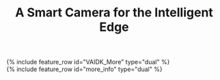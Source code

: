 ﻿---
layout: splash
permalink: /
title: A Smart Camera for the Intelligent Edge
header:
  overlay_color: "#5e616c"
  overlay_image: /assets/images/node-graphic.png
  image: /assets/images/camera-render-transparent-small.png
  alt: "Picture of the Vision AI DevKit camera hardware"
  actions:
    - label: "Order <i class='fas fa-chevron-right'></i>"
      url: "https://www.arrow.com/en/products/eic-ms-vision-500/einfochips-limited"
excerpt: >
  Jumpstart your Azure Vision Machine Learning Journey today
VAIDK_More:
  - title: "Start fast"
    excerpt: |
      Using the [tutorial project](https://aka.ms/VAIDKGetStarted-Landing/), the Vision AI DevKit can be up and running in minutes, regardless of your current skill level with Vision Machine Learning. Don't have a DevKit yet? Start building an [image classifier](https://docs.microsoft.com/en-us/azure/cognitive-services/custom-vision-service/getting-started-build-a-classifier) with [Azure Custom Vision Service](https://docs.microsoft.com/en-us/azure/cognitive-services/custom-vision-service/home).
      # Build fast
      * Just getting started with Vision ML? [Azure Custom Vision Service](https://docs.microsoft.com/en-us/azure/cognitive-services/custom-vision-service/getting-started-build-a-classifier){:target="_blank"} can do the hard work to get your project up and running quickly with only a few labeled images to start off with.
      * Experienced with Vision ML? [Jupyter notebooks](https://jupyter.org/){:target="_blank"} or [Visual Studio Code](https://azure.github.io/Vision-AI-DevKit-Pages/docs/SetUp_VS_Code/) can be used to create, train and deploy your custom vision ML models.
      * Convert and deploy existing models from other formats to work with the Vision AI DevKit -
        * [MobileNet ImageNet](https://github.com/Microsoft/vision-ai-developer-kit/blob/master/machine-learning-reference/notebooks/01-convert-model-containerize.ipynb)
        * [Squeezenet Caffe](https://github.com/Microsoft/vision-ai-developer-kit/blob/master/machine-learning-reference/notebooks/03-squeezenet-custom-vision.ipynb)
        * Tensorflow

      # Deploy fast
      [Azure IoT Edge](https://docs.microsoft.com/en-us/azure/iot-edge/){:target="_blank"} can push your Vision ML models to the Vision AI DevKit with ease, whether the camera is on your desk or in another country, using [Visual Studio Code](https://azure.github.io/Vision-AI-DevKit-Pages/docs/Deploy_model_VS_Code/) or [Jupyter notebooks](https://github.com/Microsoft/vision-ai-developer-kit/blob/master/machine-learning-reference/notebooks/04-Deploy-Trained-Model.ipynb)         

  - title: "Prove your concept"
    excerpt: |
      With the Vision AI DevKit and Azure services, quickly take your project from concept to reality.

      # Intelligent Edge: Fast local processing, backed by the power of the cloud 
      As an [Intelligent Edge device](https://azure.microsoft.com/en-us/overview/future-of-cloud/){:target="_blank"}, the Vision AI DevKit runs your Vision ML models locally for fast image inference. You can add business logic to your concept, sending only the most important data to the cloud for more advanced processing and response.
     
more_info:
  - title: "<img src='assets/images/qualcomm-logo-blue.png' alt='Qualcomm' style='max-width: 200px'>"
    excerpt: >
        The Vision AI Dev Kit features the [Qualcomm Visual Intelligence Platform](https://www.qualcomm.com/news/onq/2018/05/07/qualcomm-vision-intelligence-platform-microsoft-azure-bring-edge-ai-solution){:target="_blank"} for hardware acceleration of AI models to deliver superior inferencing performance. Create new solutions for a variety of scenarios, such as industrial safety, retail, security, and more.
  - title: ""
    excerpt: |
     # Additional Resources
      * [DevKit announcement](https://azure.microsoft.com/en-us/blog/iot-swc-2018-iot-solutions-for-the-built-world/){:target="_blank"}
      * [Join the Internet of Things Microsoft Tech Community](https://aka.ms/VAIDK-IoTTechCommunity){:target="_blank"}

advantages:
  - excerpt: |
        <video id="azuremediaplayer" class="azuremediaplayer amp-default-skin amp-big-play-centered" tabindex="0"></video>
        <script>
            var myOptions = {
                "nativeControlsForTouch": false,
                controls: true,
                autoplay: false,
                width: "100%",
                height: "auto",
            }
            myPlayer = amp("azuremediaplayer", myOptions);
            myPlayer.src([
                {
                    "src": "https://easstandardhosting123.blob.core.windows.net/asset-0a1504fe-8b97-4e8f-a312-2a5eef36c891/Vision_AI_101418.mp4?sv=2015-07-08&sr=c&si=1da79a8d-775c-4a56-af1a-173c36a1823b&sig=W7ACJX%2F0FrlqxYg7TlPfjojO3Ajf%2FiHy7eW4%2FfgK%2BAk%3D&st=2018-10-25T01%3A49%3A06Z&se=2118-10-25T01%3A49%3A06Z",
                    "type": "video/mp4"

                }
            ]);</script>
  - title: "Create Intelligent Apps for IoT Sensors"
    excerpt: >
        In the era of intelligent cloud and intelligent edge, developers will need to write applications for a range of connected devices. The Azure IoT Edge runtime makes it easy to create applications from cloud to edge, leveraging advanced AI services. The Vision AI Developer Kit, a member of the Microsoft Azure IoT Starter kit family, can be used by IoT solution makers to easily deploy AI models built using Azure Machine Learning and Azure IoT Edge.

Quonos:
  - image_path: /assets/images/icon-innovation.svg
    alt: "placeholder 2"
    excerpt: >
        This is a a test of the emergency broadcast system
  - image_path: /assets/images/icon-cog.svg
    alt: "placeholder 2"
    excerpt: >
        This is a a test of the emergency broadcast system
  - image_path: /assets/images/icon-mount.svg
    alt: "placeholder 2"
    excerpt: >
        This is a a test of the emergency broadcast system
  - image_path: /assets/images/icon-sdk.svg
    alt: "placeholder 2"
    excerpt: >
        This is a a test of the emergency broadcast system
---

<div class="feature__outer_wrapper">
{% include feature_row id="VAIDK_More" type="dual" %}
</div>

<div class="feature__outer_wrapper">
{% include feature_row id="more_info" type="dual" %}
</div>
